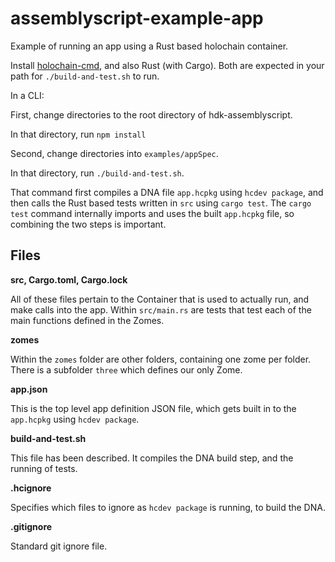 # assemblyscript-example-app

Example of running an app using a Rust based holochain container.

Install [holochain-cmd](https://github.com/holochain/holochain-cmd), and also Rust (with Cargo). Both are expected in your path for `./build-and-test.sh` to run.

In a CLI:

First, change directories to the root directory of hdk-assemblyscript.

In that directory, run `npm install`

Second, change directories into `examples/appSpec`.

In that directory, run `./build-and-test.sh`.

That command first compiles a DNA file `app.hcpkg` using `hcdev package`, and then calls the Rust based tests written in `src` using `cargo test`. The `cargo test` command internally imports and uses the built `app.hcpkg` file, so combining the two steps is important.

## Files

**src, Cargo.toml, Cargo.lock**

All of these files pertain to the Container that is used to actually run, and make calls into the app. Within `src/main.rs` are tests that test each of the main functions defined in the Zomes.

**zomes**

Within the `zomes` folder are other folders, containing one zome per folder. There is a subfolder `three` which defines our only Zome.

**app.json**

This is the top level app definition JSON file, which gets built in to the `app.hcpkg` using `hcdev package`.

**build-and-test.sh**

This file has been described. It compiles the DNA build step, and the running of tests.

**.hcignore**

Specifies which files to ignore as `hcdev package` is running, to build the DNA.

**.gitignore**

Standard git ignore file.
